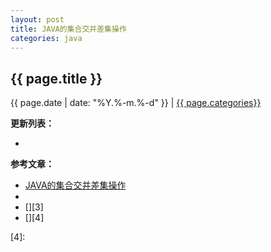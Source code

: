 ```yaml
---
layout: post
title: JAVA的集合交并差集操作
categories: java
---
```


## {{ page.title }}

{{ page.date | date: "%Y.%-m.%-d" }} | <a href="/archive#{{ page.categories }}">{{ page.categories}}</a>



**更新列表：**

*



**参考文章：**

* [JAVA的集合交并差集操作][1]
* [][2]
* [][3]
* [][4]


[1]: http://colorpanda.iteye.com/blog/2055619
[2]: 
[3]: 
[4]: 